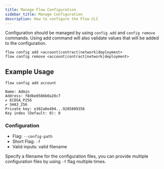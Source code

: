 ```yaml
---
title: Manage Flow Configuration
sidebar_title: Manage Configuration
description: How to configure the Flow CLI
---
```


Configuration should be managed by using `config add` 
and `config remove` commands. Using add command will also 
validate values that will be added to the configuration.

```shell
flow config add <account|contract|network|deployment>
flow config remove <account|contract|network|deployment>
```

## Example Usage

```shell
flow config add account

Name: Admin
Address: f8d6e0586b0a20c7
✔ ECDSA_P256
✔ SHA3_256
Private key: e382a0e494...9285809356
Key index (Default: 0): 0
```

### Configuration

- Flag: `--config-path`
- Short Flag: `-f`
- Valid inputs: valid filename

Specify a filename for the configuration files, you can provide multiple configuration
files by using `-f` flag multiple times.






